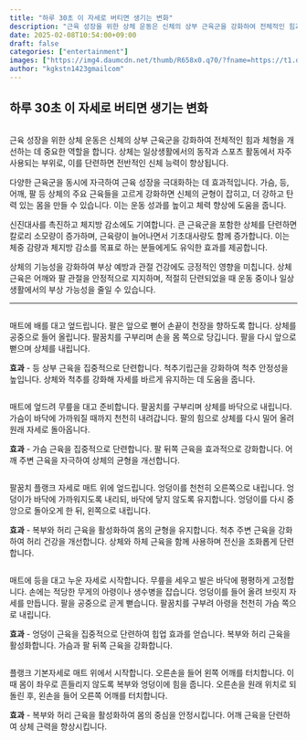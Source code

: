 ```yaml
---
title: "하루 30초 이 자세로 버티면 생기는 변화"
description: "근육 성장을 위한 상체 운동은 신체의 상부 근육군을 강화하여 전체적인 힘과 체형을 개선하는 데 중요한 역할을 합니다. 상체는 일상생활에서의 동작과 스포츠 활동에서 자주 사용되는 부위로, 이를 단련하면 전반적인 신체 능력이 향상됩니다."
date: 2025-02-08T10:54:00+09:00
draft: false
categories: ["entertainment"]
images: ["https://img4.daumcdn.net/thumb/R658x0.q70/?fname=https://t1.daumcdn.net/news/202502/08/tenbody/20250208073008280kncx.jpg", "https://t1.daumcdn.net/news/202502/08/tenbody/20250208073008577krtz.gif", "https://t1.daumcdn.net/news/202502/08/tenbody/20250208073008901cmva.gif", "https://t1.daumcdn.net/news/202502/08/tenbody/20250208073009211murm.gif", "https://t1.daumcdn.net/news/202502/08/tenbody/20250208073009557kbrf.gif"]
author: "kgkstn1423gmailcom"
---
```


<h2 >하루 30초 이 자세로 버티면 생기는 변화</h2> <figure ><img src="https://img4.daumcdn.net/thumb/R658x0.q70/?fname=https://t1.daumcdn.net/news/202502/08/tenbody/20250208073008280kncx.jpg" alt=""/></figure> <p>근육 성장을 위한 상체 운동은 신체의 상부 근육군을 강화하여 전체적인 힘과 체형을 개선하는 데 중요한 역할을 합니다. 상체는 일상생활에서의 동작과 스포츠 활동에서 자주 사용되는 부위로, 이를 단련하면 전반적인 신체 능력이 향상됩니다.</p> <p>다양한 근육군을 동시에 자극하여 근육 성장을 극대화하는 데 효과적입니다. 가슴, 등, 어깨, 팔 등 상체의 주요 근육들을 고르게 강화하면 신체의 균형이 잡히고, 더 강하고 탄력 있는 몸을 만들 수 있습니다. 이는 운동 성과를 높이고 체력 향상에 도움을 줍니다.</p> <p>신진대사를 촉진하고 체지방 감소에도 기여합니다. 큰 근육군을 포함한 상체를 단련하면 칼로리 소모량이 증가하며, 근육량이 늘어나면서 기초대사량도 함께 증가합니다. 이는 체중 감량과 체지방 감소를 목표로 하는 분들에게도 유익한 효과를 제공합니다.</p> <p>상체의 기능성을 강화하여 부상 예방과 관절 건강에도 긍정적인 영향을 미칩니다. 상체 근육은 어깨와 팔 관절을 안정적으로 지지하며, 적절히 단련되었을 때 운동 중이나 일상생활에서의 부상 가능성을 줄일 수 있습니다.</p> <hr /> <figure ><img src="https://t1.daumcdn.net/news/202502/08/tenbody/20250208073008577krtz.gif" alt=""/></figure> <p>매트에 배를 대고 엎드립니다. 팔은 앞으로 뻗어 손끝이 천장을 향하도록 합니다. 상체를 공중으로 들어 올립니다. 팔꿈치를 구부리며 손을 몸 쪽으로 당깁니다. 팔을 다시 앞으로 뻗으며 상체를 내립니다.</p> <p><strong>효과</strong> - 등 상부 근육을 집중적으로 단련합니다. 척추기립근을 강화하여 척추 안정성을 높입니다. 상체와 척추를 강화해 자세를 바르게 유지하는 데 도움을 줍니다.</p> <figure ><img src="https://t1.daumcdn.net/news/202502/08/tenbody/20250208073008901cmva.gif" alt=""/></figure> <p>매트에 엎드려 무릎을 대고 준비합니다. 팔꿈치를 구부리며 상체를 바닥으로 내립니다. 가슴이 바닥에 가까워질 때까지 천천히 내려갑니다. 팔의 힘으로 상체를 다시 밀어 올려 원래 자세로 돌아옵니다.</p> <p><strong>효과</strong> - 가슴 근육을 집중적으로 단련합니다. 팔 뒤쪽 근육을 효과적으로 강화합니다. 어깨 주변 근육을 자극하여 상체의 균형을 개선합니다.</p> <figure ><img src="https://t1.daumcdn.net/news/202502/08/tenbody/20250208073009211murm.gif" alt=""/></figure> <p>팔꿈치 플랭크 자세로 매트 위에 엎드립니다. 엉덩이를 천천히 오른쪽으로 내립니다. 엉덩이가 바닥에 가까워지도록 내리되, 바닥에 닿지 않도록 유지합니다. 엉덩이를 다시 중앙으로 돌아오게 한 뒤, 왼쪽으로 내립니다.</p> <p><strong>효과</strong> - 복부와 허리 근육을 활성화하여 몸의 균형을 유지합니다. 척추 주변 근육을 강화하여 허리 건강을 개선합니다. 상체와 하체 근육을 함께 사용하며 전신을 조화롭게 단련합니다.</p> <figure ><img src="https://t1.daumcdn.net/news/202502/08/tenbody/20250208073009557kbrf.gif" alt=""/></figure> <p>매트에 등을 대고 누운 자세로 시작합니다. 무릎을 세우고 발은 바닥에 평평하게 고정합니다. 손에는 적당한 무게의 아령이나 생수병을 잡습니다. 엉덩이를 들어 올려 브릿지 자세를 만듭니다. 팔을 공중으로 곧게 뻗습니다. 팔꿈치를 구부려 아령을 천천히 가슴 쪽으로 내립니다.</p> <p><strong>효과</strong> - 엉덩이 근육을 집중적으로 단련하여 힙업 효과를 얻습니다. 복부와 허리 근육을 활성화합니다. 가슴과 팔 뒤쪽 근육을 강화합니다.</p> <figure ><img src="https://t1.daumcdn.net/news/202502/08/tenbody/20250208073009881stqx.gif" alt=""/></figure> <p>플랭크 기본자세로 매트 위에서 시작합니다. 오른손을 들어 왼쪽 어깨를 터치합니다. 이때 몸이 좌우로 흔들리지 않도록 복부와 엉덩이에 힘을 줍니다. 오른손을 원래 위치로 되돌린 후, 왼손을 들어 오른쪽 어깨를 터치합니다.</p> <p><strong>효과</strong> - 복부와 허리 근육을 활성화하여 몸의 중심을 안정시킵니다. 어깨 근육을 단련하여 상체 근력을 향상시킵니다.</p>